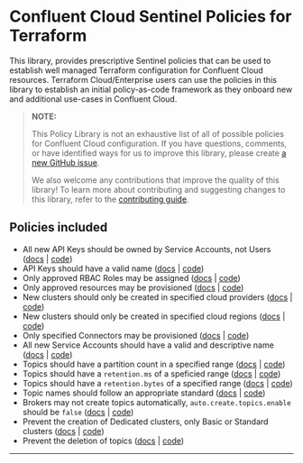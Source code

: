 # Confluent Cloud Sentinel Policies for Terraform

This library, provides prescriptive Sentinel policies that can be used to
establish well managed Terraform configuration for Confluent Cloud resources.
Terraform Cloud/Enterprise users can use the policies in this library to
establish an initial policy-as-code framework as they onboard new and
additional use-cases in Confluent Cloud.

> **NOTE:**
>
> This Policy Library is not an exhaustive list of all of possible policies for
> Confluent Cloud configuration.  If you have questions, comments, or have
> identified ways for us to improve this library, please create [a new GitHub
> issue](https://github.com/confluentinc/policy-library-confluent-cloud-terraform/issues/new/choose).
>
> We also welcome any contributions that improve the quality of this library!
> To learn more about contributing and suggesting changes to this library,
> refer to the [contributing
> guide](https://github.com/confluentinc/policy-library-confluent-cloud-terraform/blob/main/CONTRIBUTING.md).

## Policies included

- All new API Keys should be owned by Service Accounts, not Users ([docs](https://github.com/confluentinc/policy-library-confluent-terraform/blob/main/docs/policies/allow_apikey_owned_by_service_account) | [code](https://github.com/confluentinc/policy-library-confluent-terraform/blob/main/policies/allow_apikey_owned_by_service_account))
- API Keys should have a valid name ([docs](https://github.com/confluentinc/policy-library-confluent-terraform/blob/main/docs/policies/allow_apikey_valid_name) | [code](https://github.com/confluentinc/policy-library-confluent-terraform/blob/main/policies/allow_apikey_valid_name))
- Only approved RBAC Roles may be assigned ([docs](https://github.com/confluentinc/policy-library-confluent-terraform/blob/main/docs/policies/allow_approved_rbac) | [code](https://github.com/confluentinc/policy-library-confluent-terraform/blob/main/policies/allow_approved_rbac))
- Only approved resources may be provisioned ([docs](https://github.com/confluentinc/policy-library-confluent-terraform/blob/main/docs/policies/allow_approved_resources) | [code](https://github.com/confluentinc/policy-library-confluent-terraform/blob/main/policies/allow_approved_resources))
- New clusters should only be created in specified cloud providers ([docs](https://github.com/confluentinc/policy-library-confluent-terraform/blob/main/docs/policies/allow_clusters_in_approved_clouds) | [code](https://github.com/confluentinc/policy-library-confluent-terraform/blob/main/policies/allow_clusters_in_approved_clouds))
- New clusters should only be created in specified cloud regions ([docs](https://github.com/confluentinc/policy-library-confluent-terraform/blob/main/docs/policies/allow_clusters_in_approved_regions) | [code](https://github.com/confluentinc/policy-library-confluent-terraform/blob/main/policies/allow_clusters_in_approved_regions))
- Only specified Connectors may be provisioned ([docs](https://github.com/confluentinc/policy-library-confluent-terraform/blob/main/docs/policies/allow_connectors_approved) | [code](https://github.com/confluentinc/policy-library-confluent-terraform/blob/main/policies/allow_connectors_approved))
- All new Service Accounts should have a valid and descriptive name ([docs](https://github.com/confluentinc/policy-library-confluent-terraform/blob/main/docs/policies/allow_service_account_valid_name) | [code](https://github.com/confluentinc/policy-library-confluent-terraform/blob/main/policies/allow_service_account_valid_name))
- Topics should have a partition count in a specified range ([docs](https://github.com/confluentinc/policy-library-confluent-terraform/blob/main/docs/policies/allow_topic_custom_partition_count) | [code](https://github.com/confluentinc/policy-library-confluent-terraform/blob/main/policies/allow_topic_custom_partition_count))
- Topics should have a `retention.ms` of a speficied range ([docs](https://github.com/confluentinc/policy-library-confluent-terraform/blob/main/docs/policies/allow_topic_custom_retention_period) | [code](https://github.com/confluentinc/policy-library-confluent-terraform/blob/main/policies/allow_topic_custom_retention_period))
- Topics should have a `retention.bytes` of a specified range ([docs](https://github.com/confluentinc/policy-library-confluent-terraform/blob/main/docs/policies/allow_topic_custom_retention_size) | [code](https://github.com/confluentinc/policy-library-confluent-terraform/blob/main/policies/allow_topic_custom_retention_size))
- Topic names should follow an appropriate standard ([docs](https://github.com/confluentinc/policy-library-confluent-terraform/blob/main/docs/policies/allow_topic_valid_name) | [code](https://github.com/confluentinc/policy-library-confluent-terraform/blob/main/policies/allow_topic_valid_name))
- Brokers may not create topics automatically, `auto.create.topics.enable` should be `false` ([docs](https://github.com/confluentinc/policy-library-confluent-terraform/blob/main/docs/policies/deny_auto_create_topics) | [code](https://github.com/confluentinc/policy-library-confluent-terraform/blob/main/policies/deny_auto_create_topics))
- Prevent the creation of Dedicated clusters, only Basic or Standard clusters ([docs](https://github.com/confluentinc/policy-library-confluent-terraform/blob/main/docs/policies/deny_dedicated_cluster_creation) | [code](https://github.com/confluentinc/policy-library-confluent-terraform/blob/main/policies/deny_dedicated_cluster_creation))
- Prevent the deletion of topics ([docs](https://github.com/confluentinc/policy-library-confluent-terraform/blob/main/docs/policies/deny_topic_deletion) | [code](https://github.com/confluentinc/policy-library-confluent-terraform/blob/main/policies/deny_topic_deletion))

---
